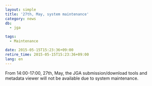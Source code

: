 ```yaml
---
layout: simple
title: '27th, May, system maintenance'
category: news
db:
  - jga

tags:
  - Maintenance

date: 2015-05-15T15:23:36+09:00
retire_time: 2015-05-15T15:23:36+09:00
lang: en
---
```


From 14:00-17:00, 27th, May, the JGA submission/download tools and metadata viewer will not be available due to system maintenance.
